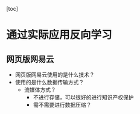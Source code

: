 [toc]

# 通过实际应用反向学习
## 网页版网易云
- 网页版网易云使用的是什么技术？
- 使用的是什么数据传输方式？
	- 流媒体方式？
		- 不进行存储，可以很好的进行知识产权保护
		- 需不需要进行数据压缩？